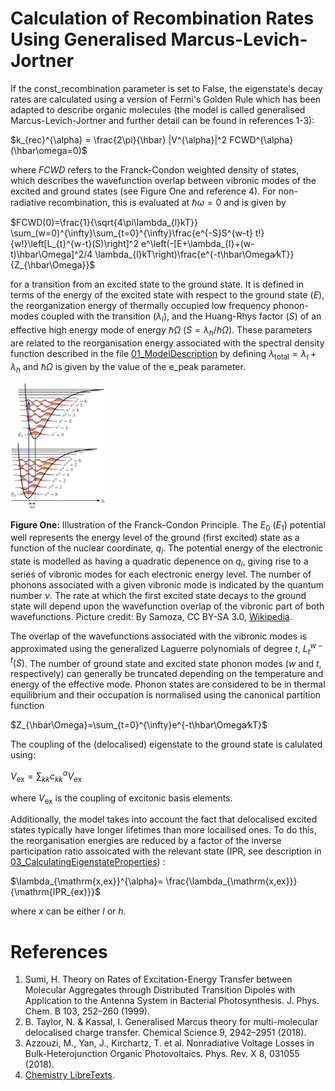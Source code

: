 # Calculation of Recombination Rates Using Generalised Marcus-Levich-Jortner

If the const_recombination parameter is set to False, the eigenstate's decay rates are calculated using a version of Fermi's Golden Rule which has been adapted to describe organic molecules (the model is called generalised Marcus-Levich-Jortner and further detail can be found in references 1-3):

$k_{rec}^{\alpha} = \frac{2\pi}{\hbar} |V^{\alpha}|^2 FCWD^{\alpha}(\hbar\omega=0)$

where $FCWD$ refers to the Franck-Condon weighted density of states, which describes the wavefunction overlap between vibronic modes of the excited and ground states (see Figure One and reference 4). For non-radiative recombination, this is evaluated at $\hbar\omega = 0$ and is given by

$FCWD(0)=\frac{1}{\sqrt{4\pi\lambda_{l}kT}} \sum_(w=0)^{\infty}\sum_{t=0}^{\infty}\frac{e^{-S}S^{w-t} t!}{w!}\left[L_{t}^{w-t}(S)\right]^2 e^\left(-[E+\lambda_{l}+(w-t)\hbar\Omega]^2/4 \lambda_{l}kT\right)\frac{e^{-t\hbar\Omega⁄kT}}{Z_{\hbar\Omega}}$

for a transition from an excited state to the ground state. It is defined in terms of the energy of the excited state with respect to the ground state ($E$), the reorganization energy of thermally occupied low frequency phonon-modes coupled with the transition ($\lambda_{l}$), and the Huang-Rhys factor ($S$) of an effective high energy mode of energy $\hbar\Omega$ ($S = \lambda_{h}/\hbar\Omega$). These parameters are related to the reorganisation energy associated with the spectral density function described in the file [01_ModelDescription](01_ModelDescription.md) by defining $\lambda_{\mathrm{total}} = \lambda_{l} + \lambda_{h}$ and $\hbar\Omega$ is given by the value of the e_peak parameter. 

<img src="assets/Franck_Condon_Diagram.png" alt="Alt Text" style="width:30%; height:auto;">

**Figure One:** Illustration of the Franck-Condon Principle. The $E_0$ ($E_1$) potential well represents the energy level of the ground (first excited) state as a function of the nuclear coordinate, $q_i$. The potential energy of the electronic state is modelled as having a quadratic depenence on $q_i$, giving rise to a series of vibronic modes for each electronic energy level. The number of phonons associated with a given vibronic mode is indicated by the quantum number $\nu$. The rate at which the first excited state decays to the ground state will depend upon the wavefunction overlap of the vibronic part of both wavefunctions. Picture credit: By Samoza, CC BY-SA 3.0, [Wikipedia](https://en.wikipedia.org/wiki/Franck%E2%80%93Condon_principle). 

The overlap of the wavefunctions associated with the vibronic modes is approximated using the generalized Laguerre polynomials of degree $t$, $L_{t}^{w-t}(S)$. The number of ground state and excited state phonon modes ($w$ and $t$, respectively) can generally be truncated depending on the temperature and energy of the effective mode. Phonon states are considered to be in thermal equilibrium and their occupation is normalised using the canonical partition function

$Z_{\hbar\Omega}=\sum_{t=0}^{\infty}e^{-t\hbar\Omega⁄kT}$

The coupling of the (delocalised) eigenstate to the ground state is calulated using:

$V_{\mathrm{ex}} = \sum_{kk}c_{kk}^{\alpha}V_{\mathrm{ex}}$

where $V_{\mathrm{ex}}$ is the coupling of excitonic basis elements. 

Additionally, the model takes into account the fact that delocalised excited states typically have longer lifetimes than more locailised ones. To do this, the reorganisation energies are reduced by a factor of the inverse participation ratio assoicated with the relevant state ($\mathrm{IPR}$, see description in [03_CalculatingEigenstateProperties](03_CalculatingEigenstateProperties.md)) :

$\lambda_{\mathrm{x,ex}}^{\alpha}= \frac{\lambda_{\mathrm{x,ex}}}{\mathrm{IPR_{ex}}}$

where $x$ can be either $l$ or $h$. 

# References
1) Sumi, H. Theory on Rates of Excitation-Energy Transfer between Molecular Aggregates through Distributed Transition Dipoles with Application to the Antenna System in Bacterial Photosynthesis. J. Phys. Chem. B 103, 252–260 (1999).
2) B. Taylor, N. & Kassal, I. Generalised Marcus theory for multi-molecular delocalised charge transfer. Chemical Science 9, 2942–2951 (2018).
3) Azzouzi, M., Yan, J., Kirchartz, T. et al. Nonradiative Voltage Losses in Bulk-Heterojunction Organic Photovoltaics. Phys. Rev. X 8, 031055 (2018).
4) [Chemistry LibreTexts](https://chem.libretexts.org/Courses/Pacific_Union_College/Quantum_Chemistry/13%3A_Molecular_Spectroscopy/13.07%3A_The_Franck-Condon_Principle). 
